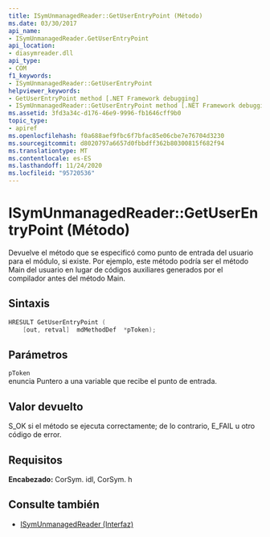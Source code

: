 ```yaml
---
title: ISymUnmanagedReader::GetUserEntryPoint (Método)
ms.date: 03/30/2017
api_name:
- ISymUnmanagedReader.GetUserEntryPoint
api_location:
- diasymreader.dll
api_type:
- COM
f1_keywords:
- ISymUnmanagedReader::GetUserEntryPoint
helpviewer_keywords:
- GetUserEntryPoint method [.NET Framework debugging]
- ISymUnmanagedReader::GetUserEntryPoint method [.NET Framework debugging]
ms.assetid: 3fd3a34c-d176-46e9-9996-fb1646cff9b0
topic_type:
- apiref
ms.openlocfilehash: f0a688aef9fbc6f7bfac85e06cbe7e76704d3230
ms.sourcegitcommit: d8020797a6657d0fbbdff362b80300815f682f94
ms.translationtype: MT
ms.contentlocale: es-ES
ms.lasthandoff: 11/24/2020
ms.locfileid: "95720536"
---
```

# <a name="isymunmanagedreadergetuserentrypoint-method"></a>ISymUnmanagedReader::GetUserEntryPoint (Método)

Devuelve el método que se especificó como punto de entrada del usuario para el módulo, si existe. Por ejemplo, este método podría ser el método Main del usuario en lugar de códigos auxiliares generados por el compilador antes del método Main.  
  
## <a name="syntax"></a>Sintaxis  
  
```cpp  
HRESULT GetUserEntryPoint (  
    [out, retval]  mdMethodDef  *pToken);  
```  
  
## <a name="parameters"></a>Parámetros  

 `pToken`  
 enuncia Puntero a una variable que recibe el punto de entrada.  
  
## <a name="return-value"></a>Valor devuelto  

 S_OK si el método se ejecuta correctamente; de lo contrario, E_FAIL u otro código de error.  
  
## <a name="requirements"></a>Requisitos  

 **Encabezado:** CorSym. idl, CorSym. h  
  
## <a name="see-also"></a>Consulte también

- [ISymUnmanagedReader (Interfaz)](isymunmanagedreader-interface.md)
